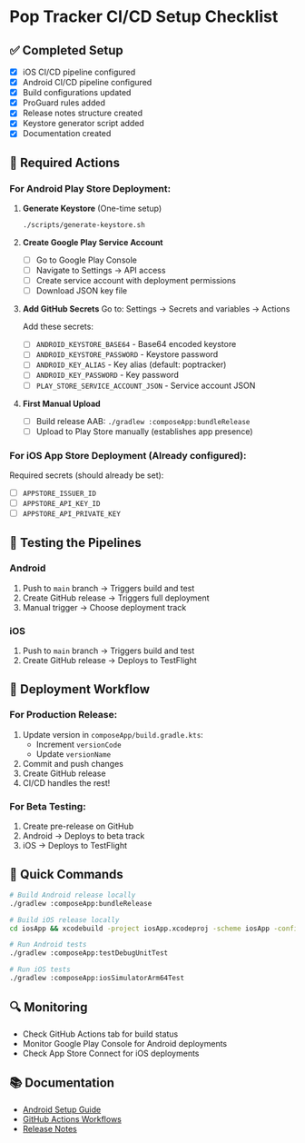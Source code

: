 # Pop Tracker CI/CD Setup Checklist

## ✅ Completed Setup
- [x] iOS CI/CD pipeline configured
- [x] Android CI/CD pipeline configured
- [x] Build configurations updated
- [x] ProGuard rules added
- [x] Release notes structure created
- [x] Keystore generator script added
- [x] Documentation created

## 🔧 Required Actions

### For Android Play Store Deployment:

1. **Generate Keystore** (One-time setup)
   ```bash
   ./scripts/generate-keystore.sh
   ```

2. **Create Google Play Service Account**
   - [ ] Go to Google Play Console
   - [ ] Navigate to Settings → API access
   - [ ] Create service account with deployment permissions
   - [ ] Download JSON key file

3. **Add GitHub Secrets**
   Go to: Settings → Secrets and variables → Actions
   
   Add these secrets:
   - [ ] `ANDROID_KEYSTORE_BASE64` - Base64 encoded keystore
   - [ ] `ANDROID_KEYSTORE_PASSWORD` - Keystore password
   - [ ] `ANDROID_KEY_ALIAS` - Key alias (default: poptracker)
   - [ ] `ANDROID_KEY_PASSWORD` - Key password
   - [ ] `PLAY_STORE_SERVICE_ACCOUNT_JSON` - Service account JSON

4. **First Manual Upload**
   - [ ] Build release AAB: `./gradlew :composeApp:bundleRelease`
   - [ ] Upload to Play Store manually (establishes app presence)

### For iOS App Store Deployment (Already configured):

Required secrets (should already be set):
- [ ] `APPSTORE_ISSUER_ID`
- [ ] `APPSTORE_API_KEY_ID`
- [ ] `APPSTORE_API_PRIVATE_KEY`

## 📱 Testing the Pipelines

### Android
1. Push to `main` branch → Triggers build and test
2. Create GitHub release → Triggers full deployment
3. Manual trigger → Choose deployment track

### iOS
1. Push to `main` branch → Triggers build and test
2. Create GitHub release → Deploys to TestFlight

## 🚀 Deployment Workflow

### For Production Release:
1. Update version in `composeApp/build.gradle.kts`:
   - Increment `versionCode`
   - Update `versionName`
2. Commit and push changes
3. Create GitHub release
4. CI/CD handles the rest!

### For Beta Testing:
1. Create pre-release on GitHub
2. Android → Deploys to beta track
3. iOS → Deploys to TestFlight

## 📝 Quick Commands

```bash
# Build Android release locally
./gradlew :composeApp:bundleRelease

# Build iOS release locally
cd iosApp && xcodebuild -project iosApp.xcodeproj -scheme iosApp -configuration Release

# Run Android tests
./gradlew :composeApp:testDebugUnitTest

# Run iOS tests
./gradlew :composeApp:iosSimulatorArm64Test
```

## 🔍 Monitoring

- Check GitHub Actions tab for build status
- Monitor Google Play Console for Android deployments
- Check App Store Connect for iOS deployments

## 📚 Documentation

- [Android Setup Guide](.github/ANDROID_CI_SETUP.md)
- [GitHub Actions Workflows](.github/workflows/)
- [Release Notes](.github/release-notes/)